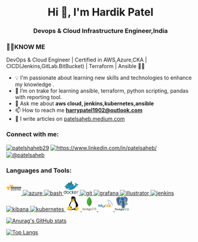 

<h1 align="center">Hi 👋, I'm Hardik Patel</h1>
<h3 align="center">Devops & Cloud Infrastructure Engineer,India</h3>
    
    
 ### 🕵️‍♀️KNOW ME 
      
   DevOps & Cloud Engineer | Certified in AWS,Azure,CKA | CICD(Jenkins,GitLab.BitBucket) | Terraform | Ansible 👩‍💻

- 💡 I'm passionate about learning new skills and technologies to enhance my knowledge .  
- 🌱 I’m on trake for learning ansible, terraform, python scripting, pandas with reporting tool.
- 💬 Ask me about **aws cloud, jenkins,kubernetes,ansible**
- 📫 How to reach me **harrypatel1902@outlook.com**
- 📝 I write articles on [patelsaheb.medium.com](patelsaheb.medium.com)



<h3 align="left">Connect with me:</h3>
<p align="left">
<a href="https://twitter.com/patelshaheb29" target="blank"><img align="center" src="https://raw.githubusercontent.com/rahuldkjain/github-profile-readme-generator/master/src/images/icons/Social/twitter.svg" alt="patelshaheb29" height="30" width="40" /></a>
<a href="https://www.linkedin.com/in/patelsaheb/" target="blank"><img align="center" src="https://raw.githubusercontent.com/rahuldkjain/github-profile-readme-generator/master/src/images/icons/Social/linked-in-alt.svg" alt="https://www.linkedin.com/in/patelsaheb/" height="30" width="40" /></a>
<a href="https://medium.com/@patelsaheb" target="blank"><img align="center" src="https://raw.githubusercontent.com/rahuldkjain/github-profile-readme-generator/master/src/images/icons/Social/medium.svg" alt="@patelsaheb" height="30" width="40" /></a>
</p>

<h3 align="left">Languages and Tools:</h3>
<p align="left"> <a href="https://aws.amazon.com" target="_blank"> <img src="https://raw.githubusercontent.com/devicons/devicon/master/icons/amazonwebservices/amazonwebservices-original-wordmark.svg" alt="aws" width="40" height="40"/> </a> <a href="https://azure.microsoft.com/en-in/" target="_blank"> <img src="https://www.vectorlogo.zone/logos/microsoft_azure/microsoft_azure-icon.svg" alt="azure" width="40" height="40"/> </a> <a href="https://www.gnu.org/software/bash/" target="_blank"> <img src="https://www.vectorlogo.zone/logos/gnu_bash/gnu_bash-icon.svg" alt="bash" width="40" height="40"/> </a> <a href="https://www.docker.com/" target="_blank"> <img src="https://raw.githubusercontent.com/devicons/devicon/master/icons/docker/docker-original-wordmark.svg" alt="docker" width="40" height="40"/> </a> <a href="https://git-scm.com/" target="_blank"> <img src="https://www.vectorlogo.zone/logos/git-scm/git-scm-icon.svg" alt="git" width="40" height="40"/> </a> <a href="https://grafana.com" target="_blank"> <img src="https://www.vectorlogo.zone/logos/grafana/grafana-icon.svg" alt="grafana" width="40" height="40"/> </a> <a href="https://www.adobe.com/in/products/illustrator.html" target="_blank"> <img src="https://www.vectorlogo.zone/logos/adobe_illustrator/adobe_illustrator-icon.svg" alt="illustrator" width="40" height="40"/> </a> <a href="https://www.jenkins.io" target="_blank"> <img src="https://www.vectorlogo.zone/logos/jenkins/jenkins-icon.svg" alt="jenkins" width="40" height="40"/> </a> <a href="https://www.elastic.co/kibana" target="_blank"> <img src="https://www.vectorlogo.zone/logos/elasticco_kibana/elasticco_kibana-icon.svg" alt="kibana" width="40" height="40"/> </a> <a href="https://kubernetes.io" target="_blank"> <img src="https://www.vectorlogo.zone/logos/kubernetes/kubernetes-icon.svg" alt="kubernetes" width="40" height="40"/> </a> <a href="https://www.linux.org/" target="_blank"> <img src="https://raw.githubusercontent.com/devicons/devicon/master/icons/linux/linux-original.svg" alt="linux" width="40" height="40"/> </a> <a href="https://www.mongodb.com/" target="_blank"> <img src="https://raw.githubusercontent.com/devicons/devicon/master/icons/mongodb/mongodb-original-wordmark.svg" alt="mongodb" width="40" height="40"/> </a> <a href="https://www.mysql.com/" target="_blank"> <img src="https://raw.githubusercontent.com/devicons/devicon/master/icons/mysql/mysql-original-wordmark.svg" alt="mysql" width="40" height="40"/> </a> <a href="https://www.postgresql.org" target="_blank"> <img src="https://raw.githubusercontent.com/devicons/devicon/master/icons/postgresql/postgresql-original-wordmark.svg" alt="postgresql" width="40" height="40"/> </a> </p>

 
 
 

[![Anurag's GitHub stats](https://github-readme-stats.vercel.app/api?username=patelsaheb29&show_icons=true&theme=radical&langs_count=8)](https://github.com/anuraghazra/github-readme-stats)

[![Top Langs](https://github-readme-stats.vercel.app/api/top-langs/?username=patelsaheb29&langs_count=8&layout=compact&theme=radical)](https://github.com/anuraghazra/github-readme-stats)






